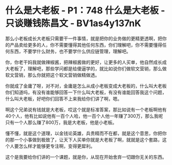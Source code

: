 # 什么是大老板 - P1：748 什么是大老板 - 只谈赚钱陈昌文 - BV1as4y137nK

那么小老板成长大老板只需要干一件事情，就是把你的业务做的更精更透啊，把你的产品卖给更多的人，你不需要懂得其他任何东西，你们理解吧，你不需要懂得任何东西，不要学什么财务，也不要学什么供应链管理，理解吧。

你，你老干妈我就做辣椒酱，把辣椒酱做的更好，让更多的人买单，他自然成长成大老板了，理解吧，那些学问都是给傻逼学的，就比如说你们做软文营销，那么做软文营销，那么你就把这个软文营销做精做透。

你就成了金庸了呀，对不对，金庸是怎么从成小老板变成大老板的，什么叫大老板你们知道吗，有没有谁能够回答一下什么叫大老板，有没有谁能回答我这个问题，什么叫大老板，好吧你们回答不上来我给你们讲了啊，嗯。

啊这个兄弟说有钱就是大老板，哎这个就是标准答案，那比如说有一个老板啊他有40个人，他有比如说他有一百个人哈，他一百个人他一年赚了300万，那么我呢只有一个人那么赚了800万，我是大老板，他是小老板。

懂不懂，就是这个道理，以金钱论英雄，兵贵精而不在都，就是这个意思，你把你的那一个小事做到极致了，让天下人买单你就是大老板了啊，就就是这个套路，这个人要怎么样才能够更专注啊，变得更犀利。

这个是我要给你们讲的一个课题，就是你，从现在开始舍弃一切跟你无关的东西。